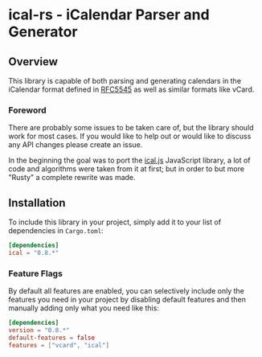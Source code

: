 # ical-rs - iCalendar Parser and Generator

## Overview

This library is capable of both parsing and generating calendars in the iCalendar format defined in [RFC5545](http://tools.ietf.org/html/rfc5545) as well as similar formats like vCard.

### Foreword

There are probably some issues to be taken care of, but the library should work for most cases. 
If you would like to help out or would like to discuss any API changes please create an issue.

In the beginning the goal was to port the [ical.js](https://github.com/mozilla-comm/ical.js) JavaScript library, a lot of code and algorithms were taken from it at first; but in order to but more "Rusty" a complete rewrite was made.

## Installation

To include this library in your project, simply add it to your list of dependencies in `Cargo.toml`:
```toml
[dependencies]
ical = "0.8.*"
```

### Feature Flags

By default all features are enabled, you can selectively include only the features you need in your project by disabling default features and then manually adding only what you need like this:
```toml
[dependencies]
version = "0.8.*"
default-features = false
features = ["vcard", "ical"]
```
